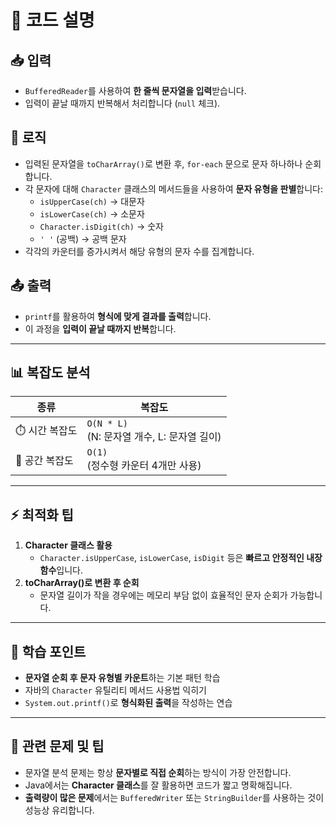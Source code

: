 # 📝 코드 설명

## 📥 입력
- `BufferedReader`를 사용하여 **한 줄씩 문자열을 입력**받습니다.
- 입력이 끝날 때까지 반복해서 처리합니다 (`null` 체크).

## 🔄 로직
- 입력된 문자열을 `toCharArray()`로 변환 후, `for-each` 문으로 문자 하나하나 순회합니다.
- 각 문자에 대해 `Character` 클래스의 메서드들을 사용하여 **문자 유형을 판별**합니다:
    - `isUpperCase(ch)` → 대문자
    - `isLowerCase(ch)` → 소문자
    - `Character.isDigit(ch)` → 숫자
    - `' '` (공백) → 공백 문자
- 각각의 카운터를 증가시켜서 해당 유형의 문자 수를 집계합니다.

## 📤 출력
- `printf`를 활용하여 **형식에 맞게 결과를 출력**합니다.
- 이 과정을 **입력이 끝날 때까지 반복**합니다.

---

## 📊 복잡도 분석

| 종류 | 복잡도 |
|------|--------|
| ⏱️ 시간 복잡도 | `O(N * L)`<br>(N: 문자열 개수, L: 문자열 길이) |
| 💾 공간 복잡도 | `O(1)`<br> (정수형 카운터 4개만 사용) |

---

## ⚡ 최적화 팁

1. **Character 클래스 활용**
    - `Character.isUpperCase`, `isLowerCase`, `isDigit` 등은 **빠르고 안정적인 내장 함수**입니다.
2. **toCharArray()로 변환 후 순회**
    - 문자열 길이가 작을 경우에는 메모리 부담 없이 효율적인 문자 순회가 가능합니다.

---

## 🎯 학습 포인트

- **문자열 순회 후 문자 유형별 카운트**하는 기본 패턴 학습
- 자바의 `Character` 유틸리티 메서드 사용법 익히기
- `System.out.printf()`로 **형식화된 출력**을 작성하는 연습

---

## 🔗 관련 문제 및 팁

- 문자열 분석 문제는 항상 **문자별로 직접 순회**하는 방식이 가장 안전합니다.
- Java에서는 **Character 클래스**를 잘 활용하면 코드가 짧고 명확해집니다.
- **출력량이 많은 문제**에서는 `BufferedWriter` 또는 `StringBuilder`를 사용하는 것이 성능상 유리합니다.
